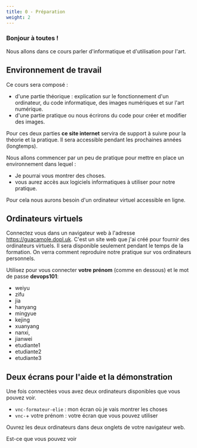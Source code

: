 ```yaml
---
title: 0 - Préparation  
weight: 2
---
```


### Bonjour à toutes !

Nous allons dans ce cours parler d'informatique et d'utilisation pour l'art.


## Environnement de travail

Ce cours sera composé :

- d'une partie théorique : explication sur le fonctionnement d'un ordinateur, du code informatique, des images numériques et sur l'art numérique.
- d'une partie pratique ou nous écrirons du code pour créer et modifier des images.

Pour ces deux parties **ce site internet** servira de support à suivre pour la théorie et la pratique. Il sera accessible pendant les prochaines années (longtemps).

Nous allons commencer par un peu de pratique pour mettre en place un environnement dans lequel :

- Je pourrai vous montrer des choses.
- vous aurez accès aux logiciels informatiques à utiliser pour notre pratique.

Pour cela nous aurons besoin d'un ordinateur virtuel accessible en ligne.

## Ordinateurs virtuels

Connectez vous dans un navigateur web à l'adresse https://guacamole.dopl.uk. C'est un site web que j'ai créé pour fournir des ordinateurs virtuels. Il sera disponible seulement pendant le temps de la formation. On verra comment reproduire notre pratique sur vos ordinateurs personnels.

Utilisez pour vous connecter **votre prénom** (comme en dessous) et le mot de passe **devops101**:

 - weiyu
 - zifu
 - jia
 - hanyang
 - mingyue
 - kejing
 - xuanyang
 - nanxi,
 - jianwei
 - etudiante1
 - etudiante2
 - etudiante3

## Deux écrans pour l'aide et la démonstration

Une fois connectées vous avez deux ordinateurs disponibles que vous pouvez voir.

 - `vnc-formateur-elie` : mon écran où je vais montrer les choses
 - `vnc-`+ votre prénom : votre écran que vous pouvez utiliser

Ouvrez les deux ordinateurs dans deux onglets de votre navigateur web.

Est-ce que vous pouvez voir 

